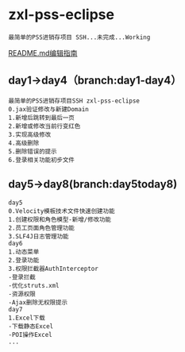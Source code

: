 # zxl-pss-eclipse
    最简单的PSS进销存项目 SSH...未完成...Working
[README.md编辑指南](http://blog.csdn.net/ljc_563812704/article/details/53464039 "http://blog.csdn.net/ljc_563812704/article/details/53464039")

## day1->day4（branch:day1-day4）
    最简单的PSS进销存项目SSH zxl-pss-eclipse
    0.jax验证修改与新建Domain
    1.新增后跳转到最后一页
    2.新增或修改当前行变红色
    3.实现高级修改
    4.高级删除
    5.删除错误的提示
    6.登录相关功能初步文件

## day5->day8(branch:day5today8)
    day5
    0.Velocity模板技术文件快速创建功能
    1.创建权限和角色模型-新增/修改功能
    2.员工页面角色管理功能
    3.SLF4J日志管理功能
    day6
    1.动态菜单
    2.登录功能
    3.权限拦截器AuthInterceptor
    -登录拦截
    -优化struts.xml
    -资源权限
    -Ajax删除无权限提示
    day7
    1.Excel下载
    -下载静态Excel
    -POI操作Excel
    ...
